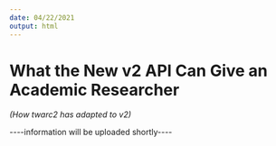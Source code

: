 ```yaml
---
date: 04/22/2021
output: html
---
```


# What the New v2 API Can Give an Academic Researcher
*(How twarc2 has adapted to v2)*

----information will be uploaded shortly----
